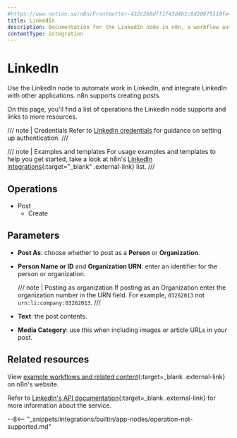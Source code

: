 ```yaml
---
#https://www.notion.so/n8n/Frontmatter-432c2b8dff1f43d4b1c8d20075510fe4
title: LinkedIn
description: Documentation for the LinkedIn node in n8n, a workflow automation platform. Includes details of operations and configuration, and links to examples and credentials information.
contentType: integration
---
```


# LinkedIn

Use the LinkedIn node to automate work in LinkedIn, and integrate LinkedIn with other applications. n8n supports creating posts.

On this page, you'll find a list of operations the LinkedIn node supports and links to more resources.

/// note | Credentials
Refer to [LinkedIn credentials](/integrations/builtin/credentials/linkedIn/) for guidance on setting up authentication. 
///

/// note | Examples and templates
For usage examples and templates to help you get started, take a look at n8n's [LinkedIn integrations](https://n8n.io/integrations/linkedin/){:target="_blank" .external-link} list.
///

## Operations

* Post
    * Create

## Parameters

* **Post As**: choose whether to post as a **Person** or **Organization**.
* **Person Name or ID** and **Organization URN**: enter an identifier for the person or organization.

	/// note | Posting as organization
	If posting as an Organization enter the organization number in the URN field. For example, `03262013` not `urn:li:company:03262013`.
	///
	
* **Text**: the post contents.
* **Media Category**: use this when including images or article URLs in your post.

## Related resources

View [example workflows and related content](https://n8n.io/integrations/linkedin/){:target=_blank .external-link} on n8n's website.

Refer to [LinkedIn's API documentation](https://learn.microsoft.com/en-us/linkedin/){:target=_blank .external-link} for more information about the service.


--8<-- "_snippets/integrations/builtin/app-nodes/operation-not-supported.md"


